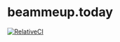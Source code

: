 # beammeup.today

[![RelativeCI](https://badges.relative-ci.com/badges/xm6954xGkBC6q7M1CcMt?branch=master)](https://app.relative-ci.com/projects/xm6954xGkBC6q7M1CcMt)
